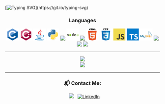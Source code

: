 <!-- <a href="#"><img width="100%" height="auto" src="https://i.imgur.com/iXuL1HG.png" height="175px"/></a> -->

[![Typing SVG](https://readme-typing-svg.herokuapp.com?font=Yanone+Kaffeesatz&color=40cfcd&size=64&center=true&vCenter=true&width=1000&height=200&lines=Hi+%F0%9F%91%8B%2C+I'm+Harsh%2C;A+passionate+fullstack+developer+from+India.)](https://git.io/typing-svg)
<!-- <h1 align="center">Hi <img src="https://raw.githubusercontent.com/MartinHeinz/MartinHeinz/master/wave.gif" width="30px">, I'm Harsh Trivedi</h1>
<h3 align="center">A passionate Fullstack developer from India</h3> -->
<!-- 
<p align="left"> <img src="https://komarev.com/ghpvc/?username=harsh4999&label=Profile%20views&color=0041ff&style=flat" alt="harsh4999" /> </p> -->

<!--<p align="center">  <a href="https://github.com/ryo-ma/github-profile-trophy"><img src="https://github-profile-trophy.vercel.app/?username=harsh4999" alt="harsh4999" /></a> </p>-->
<!-- 
- 🔭 I’m currently working on [Spring Framework](https://github.com/Harsh4999/Spring_JPA)

- 🌱 I’m currently learning **Spring & Nodejs**

- 👯 I’m looking to collaborate on [Backend](https://github.com/Harsh4999/Registration_Form)

- 🤝 I’m looking for help with **Web Devlopment**

- 👨‍💻 All of my projects are available at [https://github.com/Harsh4999](https://github.com/Harsh4999)

- 💬 Ask me about **Programming Stuff & Music :)**

- 📫 How to reach me **trivediharsh49@gmail.com**

- 📄 Know about my experiences [https://drive.google.com/file/d/13wQIuzR5HS175hCDK4Nds3QFFKddhYeR/view?usp=sharing](https://drive.google.com/file/d/13wQIuzR5HS175hCDK4Nds3QFFKddhYeR/view?usp=sharing)

- ⚡ Fun fact **Video Editing is one of my hidden talents.**
 -->


<h3 align="center">Languages</h3>
<div align="center">
<code><img height="40" src="https://raw.githubusercontent.com/devicons/devicon/master/icons/c/c-original.svg"></code>
<code><img height="40" src="https://raw.githubusercontent.com/devicons/devicon/master/icons/cplusplus/cplusplus-original.svg"></code>
<code><img height="40" src="https://raw.githubusercontent.com/devicons/devicon/master/icons/java/java-original.svg"></code>
<code><img height="40" src="https://raw.githubusercontent.com/devicons/devicon/master/icons/python/python-original.svg"></code>
<code><img height="40" src="https://angular.io/assets/images/logos/angular/angular.svg"></code>
<code><img height="40" src="https://raw.githubusercontent.com/devicons/devicon/master/icons/nodejs/nodejs-original-wordmark.svg"></code>
<code><img height="40" src="https://www.vectorlogo.zone/logos/springio/springio-icon.svg"></code>
<code><img height="40" src="https://raw.githubusercontent.com/devicons/devicon/master/icons/html5/html5-original-wordmark.svg"></code>
<code><img height="40" src="https://raw.githubusercontent.com/devicons/devicon/master/icons/css3/css3-original-wordmark.svg"></code>
<code><img height="40" src="https://raw.githubusercontent.com/devicons/devicon/master/icons/javascript/javascript-original.svg"></code>
<code><img height="40" src="https://raw.githubusercontent.com/devicons/devicon/master/icons/typescript/typescript-original.svg"></code>
<code><img height="40" src="https://raw.githubusercontent.com/devicons/devicon/master/icons/mysql/mysql-original-wordmark.svg"></code>
<code><img height="40" src="https://cdn.worldvectorlogo.com/logos/mongodb-icon-1.svg"></code>
<code><img height="40" src="https://www.vectorlogo.zone/logos/git-scm/git-scm-icon.svg"></code>
<code><img height="40" src="https://cdn.worldvectorlogo.com/logos/electronjs.svg"></code>
</div>
<hr>
<!-- <h3 align="left">Tools:</h3>

<code><img height="40" src="https://icons.iconarchive.com/icons/papirus-team/papirus-apps/72/eclipse-icon.png"></code>
<code><img height="40" src="https://www.vectorlogo.zone/logos/heroku/heroku-icon.svg"></code>
<code><img height="40" src="https://www.vectorlogo.zone/logos/getpostman/getpostman-icon.svg"></code>
<code><img height="40" src="https://upload.wikimedia.org/wikipedia/commons/thumb/4/4f/Icon-Vim.svg/256px-Icon-Vim.svg.png"></code>
<code><img height="40" src="https://raw.githubusercontent.com/devicons/devicon/master/icons/amazonwebservices/amazonwebservices-original-wordmark.svg"></code>
<code><img height="40" src="https://raw.githubusercontent.com/devicons/devicon/master/icons/oracle/oracle-original.svg"></code>
<code><img height="40" src="https://raw.githubusercontent.com/detain/svg-logos/780f25886640cef088af994181646db2f6b1a3f8/svg/selenium-logo.svg"></code>
<code><img height="40" src="https://img.icons8.com/color/48/000000/visual-studio-code-2019.png"></code> -->


<!-- <p><img align="center" src="https://github-readme-stats.vercel.app/api/top-langs?username=harsh4999&show_icons=true&theme=tokyonight&hide_border=true&locale=en&layout=compact" alt="harsh4999" /></p>

<p>&nbsp;<img align="center" src="https://github-readme-stats.vercel.app/api?username=harsh4999&show_icons=true&theme=tokyonight&hide_border=true&locale=en" alt="harsh4999" /></p>

<p><img align="center" src="https://github-readme-streak-stats.herokuapp.com/?user=harsh4999&theme=dark" alt="harsh4999" /></p>



<a href="https://github.com/harsh4999/github-readme-activity-graph"><img alt="Harsh Activity Graph" src="https://activity-graph.herokuapp.com/graph?username=harsh4999&bg_color=0D1117&color=5BCDEC&line=5BCDEC&point=FFFFFF&hide_border=true" /></a> -->

<p align="center">
 <a href="https://git.io/streak-stats">
    <img src="http://github-readme-streak-stats.herokuapp.com?user=Harsh4999&theme=react&background=0d1117&border=666">
  </a>
  <br>
  <a href="https://github.com/warunicorn19/github-readme-activity-graph">
    <img src="https://activity-graph.herokuapp.com/graph?username=Harsh4999&theme=react-dark&hide_border=true">
  </a>
</p>

<hr>
 <h3 align = "center">📬 Contact Me:</h3>
<p align='middle'>
&nbsp;&nbsp;
<a href="https://twitter.com/Harsh49999?t=4hXUDy1ftRR_NZz3EUulqw&s=09"><img height="40" src="https://img.icons8.com/office/40/000000/twitter.png"/></a>&nbsp;&nbsp;
<a href="https://www.linkedin.com/in/harsh-trivedi-ba0752144/"><img alt="LinkedIn" height="40" width="40" src="https://img.icons8.com/ultraviolet/40/000000/linkedin.png"/></a>



</p>                   


